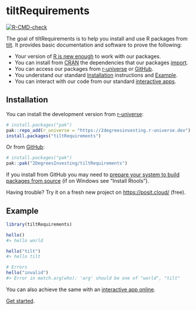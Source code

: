 
<!-- README.md is generated from README.Rmd. Please edit that file -->

# tiltRequirements

<!-- badges: start -->

[![R-CMD-check](https://github.com/2DegreesInvesting/tiltRequirements/actions/workflows/R-CMD-check.yaml/badge.svg)](https://github.com/2DegreesInvesting/tiltRequirements/actions/workflows/R-CMD-check.yaml)
<!-- badges: end -->

The goal of tiltRequirements is to help you install and use R packages
from [tilt](https://www.tiltsmes.org/). It provides basic documentation
and software to prove the following:

- Your version of [R is new
  enough](https://github.com/search?q=repo%3A2DegreesInvesting%2FtiltRequirements++path%3ADESCRIPTION+%22R+%28%3E%22&type=code)
  to work with our packages.
- You can install from [CRAN](https://cran.r-project.org/) the
  dependencies that our packages
  [import](https://github.com/search?q=repo%3A2DegreesInvesting%2FtiltRequirements++path%3ADESCRIPTION+%22Imports%3A%22&type=code).
- You can access our packages from [r-universe](https://r-universe.dev/)
  or [GitHub](https://github.com/).
- You understand our standard [Installation](#installation) instructions
  and [Example](#example).
- You can interact with our code from our standard [interactive
  apps](https://tiltsmes.shinyapps.io/tiltrequirementsapp/).

## Installation

You can install the development version from
[r-universe](https://r-universe.dev/):

``` r
# install.packages("pak")
pak::repo_add(r_universe = "https://2degreesinvesting.r-universe.dev")
install.packages("tiltRequirements")
```

Or from [GitHub](https://github.com/):

``` r
# install.packages("pak")
pak::pak("2DegreesInvesting/tiltRequirements")
```

If you install from GitHub you may need to [prepare your system to build
packages from
source](https://usethis.r-lib.org/articles/usethis-setup.html#prepare-your-system-to-build-packages-from-source)
(if on Windows see “Install Rtools”).

Having trouble? Try it on a fresh new project on <https://posit.cloud/>
(free).

## Example

``` r
library(tiltRequirements)

hello()
#> hello world

hello("tilt")
#> hello tilt

# Errors
hello("invalid")
#> Error in match.arg(who): 'arg' should be one of "world", "tilt"
```

You can also achieve the same with an [interactive app
online](https://tiltsmes.shinyapps.io/tiltrequirementsapp/).

[Get
started](https://2degreesinvesting.github.io/tiltRequirements/articles/tiltRequirements.html).
